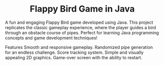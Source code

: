 <h1 align="center">Flappy Bird Game in Java</h1>
A fun and engaging Flappy Bird game developed using Java. This project replicates the classic gameplay experience, where the player guides a bird through an obstacle course of pipes. Perfect for learning Java programming concepts and game development techniques!

Features
Smooth and responsive gameplay.
Randomized pipe generation for an endless challenge.
Score tracking system.
Simple and visually appealing 2D graphics.
Game-over screen with the ability to restart.
